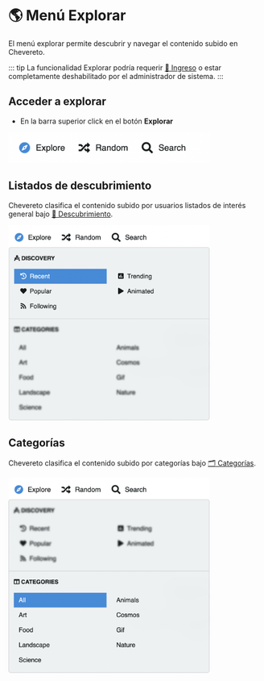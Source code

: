 # 🌎️ Menú Explorar

El menú explorar permite descubrir y navegar el contenido subido en Chevereto.

::: tip
La funcionalidad Explorar podría requerir [🔐 Ingreso](../../user/account/login.md) o estar completamente deshabilitado por el administrador de sistema.
:::

## Acceder a explorar

* En la barra superior click en el botón **Explorar**

<img class="media-screen" src="../../src/manual/explorer/explorer/explorer.png" width="400"/>

## Listados de descubrimiento

Chevereto clasifica el contenido subido por usuarios listados de interés general bajo [🌠 Descubrimiento](discovery.md).

<img class="media-screen" src="../../src/manual/explorer/explorer/exp-all.png" width="400"/>

## Categorías

Chevereto clasifica el contenido subido por categorías bajo [🗂️ Categorías](categories.md).

<img class="media-screen" src="../../src/manual/explorer/explorer/categories.png" width="400"/>
